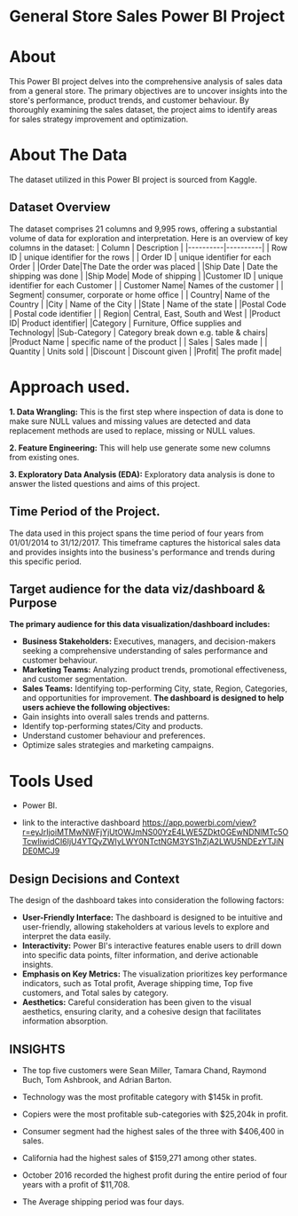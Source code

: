 
#  General Store Sales Power BI Project

# About

This Power BI project delves into the comprehensive analysis of sales data from a general store. The primary objectives are to uncover insights into the store's performance, product trends, and customer behaviour. By thoroughly examining the sales dataset, the project aims to identify areas for sales strategy improvement and optimization.






# About The Data

The dataset utilized in this Power BI project is sourced from Kaggle. 

## Dataset Overview

The dataset comprises 21 columns and 9,995 rows, offering a substantial volume of data for exploration and interpretation. Here is an overview of key columns in the dataset:
| Column | Description | 
|----------|----------|
| Row ID | unique identifier for the rows | 
| Order ID | unique identifier for each Order | 
|Order Date|The Date the order was placed |
|Ship Date | Date the shipping was done | 
|Ship Mode| Mode of shipping | 
|Customer ID | unique identifier for each Customer | 
| Customer Name| Names of the customer | 
| Segment| consumer, corporate or home office |
| Country| Name of the Country | 
|City | Name of the City | 
|State | Name of the state | 
|Postal Code | Postal code identifier | 
| Region| Central, East, South and West |
|Product ID| Product identifier|
|Category | Furniture, Office supplies and Technology|
|Sub-Category | Category break down e.g. table & chairs|
|Product Name | specific name of the product | 
| Sales | Sales made |
| Quantity | Units sold |
|Discount | Discount given |
|Profit| The profit made|













# Approach used.
**1. Data Wrangling:** This is the first step where inspection of data is done to make sure NULL values and missing values are detected and data replacement methods are used to replace, missing or NULL values.

**2. Feature Engineering:** This will help use generate some new columns from existing ones.

**3. Exploratory Data Analysis (EDA):** Exploratory data analysis is done to answer the listed questions and aims of this project.
## Time Period of the Project.

The data used in this project spans the time period of four years from 01/01/2014 to 31/12/2017. This timeframe captures the historical sales data and provides insights into the business's performance and trends during this specific period.

## Target audience for the data viz/dashboard & Purpose
**The primary audience for this data visualization/dashboard includes:**
- **Business Stakeholders:** Executives, managers, and decision-makers seeking a comprehensive understanding of sales performance and customer behaviour.
- **Marketing Teams:** Analyzing product trends, promotional effectiveness, and customer segmentation.
- **Sales Teams:** Identifying top-performing City, state, Region, Categories, and opportunities for improvement.
**The dashboard is designed to help users achieve the following objectives:**
- Gain insights into overall sales trends and patterns.
- Identify top-performing states/City and products.
- Understand customer behaviour and preferences.
- Optimize sales strategies and marketing campaigns.

# Tools Used 
* Power BI.
- link to the interactive dashboard
 https://app.powerbi.com/view?r=eyJrIjoiMTMwNWFjYjUtOWJmNS00YzE4LWE5ZDktOGEwNDNlMTc5OTcwIiwidCI6IjU4YTQyZWIyLWY0NTctNGM3YS1hZjA2LWU5NDEzYTJiNDE0MCJ9
## Design Decisions and Context
The design of the dashboard takes into consideration the following factors:
- **User-Friendly Interface:** The dashboard is designed to be intuitive and user-friendly, allowing stakeholders at various levels to explore and interpret the data easily.
- **Interactivity:** Power BI's interactive features enable users to drill down into specific data points, filter information, and derive actionable insights.
- **Emphasis on Key Metrics:** The visualization prioritizes key performance indicators, such as Total profit, Average shipping time, Top five customers, and Total sales by category.
- **Aesthetics:** Careful consideration has been given to the visual aesthetics, ensuring clarity, and a cohesive design that facilitates information absorption.
## INSIGHTS
- The top five customers were Sean Miller, Tamara Chand, Raymond Buch, Tom Ashbrook, and Adrian Barton.
- Technology was the most profitable category with $145k in profit.

- Copiers were the most profitable sub-categories with $25,204k in profit.
- Consumer segment had the highest sales of the three with $406,400 in sales.
- California had the highest sales of $159,271 among other states.
- October 2016 recorded the highest profit during the entire period of four years with a profit of $11,708.
- The Average shipping period was four days. 